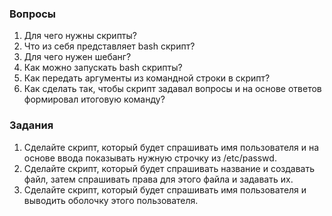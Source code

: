 ### Вопросы

1. Для чего нужны скрипты?
2. Что из себя представляет bash скрипт?
3. Для чего нужен шебанг?
4. Как можно запускать bash скрипты?
5. Как передать аргументы из командной строки в скрипт?
6. Как сделать так, чтобы скрипт задавал вопросы и на основе ответов формировал итоговую команду?

### Задания

1. Сделайте скрипт, который будет спрашивать имя пользователя и на основе ввода показывать нужную строчку из /etc/passwd.
2. Сделайте скрипт, который будет спрашивать название и создавать файл, затем спрашивать права для этого файла и задавать их.
3. Сделайте скрипт, который будет спрашивать имя пользователя и выводить оболочку этого пользователя.